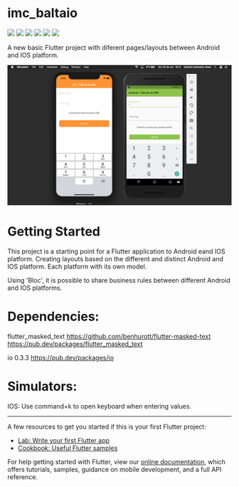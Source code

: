 
# imc_baltaio

![](https://img.shields.io/github/issues/GabrielAndreatto/IMC-Flutter)
![](https://img.shields.io/github/forks/GabrielAndreatto/IMC-Flutter)
![](https://img.shields.io/github/stars/GabrielAndreatto/IMC-Flutter)
![](https://img.shields.io/github/license/GabrielAndreatto/IMC-Flutter)
![](https://img.shields.io/twitter/url?url=https%3A%2F%2Fgithub.com%2FGabrielAndreatto%2FIMC-Flutter%2Fedit%2Fmaster%2FREADME.md)
![](https://img.shields.io/appveyor/ci/:user/:repo)
![]()

A new basic Flutter project with diferent pages/layouts between Android and IOS platform.

<img src="readme/flutter-devices_keyboard.png">

# Getting Started

This project is a starting point for a Flutter application to Android eand IOS platform.
Creating layouts based on the different and distinct Android and IOS platform.
Each platform with its own model.

Using 'Bloc', it is possible to share business rules between different Android and IOS platforms.

# Dependencies:

flutter_masked_text
https://github.com/benhurott/flutter-masked-text
https://pub.dev/packages/flutter_masked_text

io 0.3.3
https://pub.dev/packages/io

# Simulators:

IOS: Use command+k to open keyboard when entering values.

-------------------------------------------------------------------------------------

A few resources to get you started if this is your first Flutter project:

- [Lab: Write your first Flutter app](https://flutter.dev/docs/get-started/codelab)
- [Cookbook: Useful Flutter samples](https://flutter.dev/docs/cookbook)

For help getting started with Flutter, view our
[online documentation](https://flutter.dev/docs), which offers tutorials,
samples, guidance on mobile development, and a full API reference.
